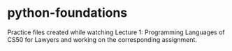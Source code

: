 # python-foundations

Practice files created while watching Lecture 1: Programming Languages of CS50 for Lawyers and working on the corresponding assignment.